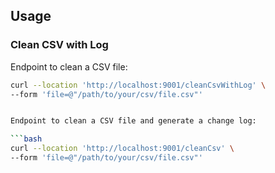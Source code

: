 ## Usage

### Clean CSV with Log

Endpoint to clean a CSV file:

```bash
curl --location 'http://localhost:9001/cleanCsvWithLog' \
--form 'file=@"/path/to/your/csv/file.csv"'


Endpoint to clean a CSV file and generate a change log:

```bash
curl --location 'http://localhost:9001/cleanCsv' \
--form 'file=@"/path/to/your/csv/file.csv"'
